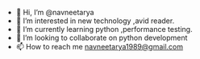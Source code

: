 - 👋 Hi, I’m @navneetarya
- 👀 I’m interested in new technology ,avid reader.
- 🌱 I’m currently learning python ,performance testing.
- 💞️ I’m looking to collaborate on python development
- 📫 How to reach me navneetarya1989@gmail.com

<!---
navneetarya/navneetarya is a ✨ special ✨ repository because its `README.md` (this file) appears on your GitHub profile.
You can click the Preview link to take a look at your changes.
--->
